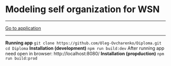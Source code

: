 # Modeling self organization for WSN
***
[Go to application](https://oleg-ovcharenko.github.io/diploma.github.io/)
***
**Running app**
```git clone https://github.com/Oleg-Ovcharenko/Diploma.git```
```cd Diploma```
**Installation (development)**
```npm run build:dev```
After running app need open in browser: http://localhost:8080/
**Installation (propduction)**
```npm run build:prod```
